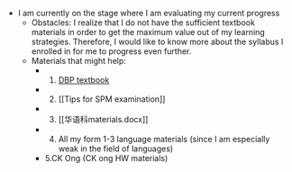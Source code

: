 - I am currently on the stage where I am evaluating my current progress 
	- Obstacles: I realize that I do not have the sufficient textbook materials in order to get the maximum value out of my learning strategies. Therefore, I would like to know more about the syllabus I enrolled in for me to progress even further. 
	- Materials that might help:
		- 1. [DBP textbook](https://lookerstudio.google.com/u/0/reporting/19d52769-d10b-40c7-a11b-720cf7186ca9/page/p_s19quphz4c)
		- 2. [[Tips for SPM examination]]
		- 3. [[华语科materials.docx]]
		- 4. All my form 1-3 language materials (since I am especially weak in the field of languages)
		- 5.CK Ong (CK ong HW materials) 